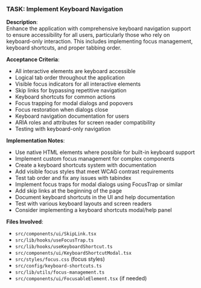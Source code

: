 ### TASK: Implement Keyboard Navigation

**Description**:  
Enhance the application with comprehensive keyboard navigation support to ensure accessibility for all users, particularly those who rely on keyboard-only interaction. This includes implementing focus management, keyboard shortcuts, and proper tabbing order.

**Acceptance Criteria**:  
- All interactive elements are keyboard accessible
- Logical tab order throughout the application
- Visible focus indicators for all interactive elements
- Skip links for bypassing repetitive navigation
- Keyboard shortcuts for common actions
- Focus trapping for modal dialogs and popovers
- Focus restoration when dialogs close
- Keyboard navigation documentation for users
- ARIA roles and attributes for screen reader compatibility
- Testing with keyboard-only navigation

**Implementation Notes**:  
- Use native HTML elements where possible for built-in keyboard support
- Implement custom focus management for complex components
- Create a keyboard shortcuts system with documentation
- Add visible focus styles that meet WCAG contrast requirements
- Test tab order and fix any issues with tabindex
- Implement focus traps for modal dialogs using FocusTrap or similar
- Add skip links at the beginning of the page
- Document keyboard shortcuts in the UI and help documentation
- Test with various keyboard layouts and screen readers
- Consider implementing a keyboard shortcuts modal/help panel

**Files Involved**:
- `src/components/ui/SkipLink.tsx`
- `src/lib/hooks/useFocusTrap.ts`
- `src/lib/hooks/useKeyboardShortcut.ts`
- `src/components/ui/KeyboardShortcutModal.tsx`
- `src/styles/focus.css` (focus styles)
- `src/config/keyboard-shortcuts.ts`
- `src/lib/utils/focus-management.ts`
- `src/components/ui/FocusableElement.tsx` (if needed)
